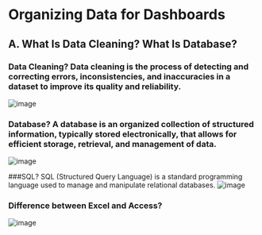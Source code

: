 # Organizing Data for Dashboards

## A. What Is Data Cleaning? What Is Database?

### Data Cleaning? Data cleaning is the process of detecting and correcting errors, inconsistencies, and inaccuracies in a dataset to improve its quality and reliability.
![image](https://github.com/user-attachments/assets/a8a0e37a-cbad-40be-8f0e-09ae42b1e52f)

### Database? A database is an organized collection of structured information, typically stored electronically, that allows for efficient storage, retrieval, and management of data. 
![image](https://github.com/user-attachments/assets/fec3cf41-8774-4bd9-8da3-9cc78e365267)

###SQL? SQL (Structured Query Language) is a standard programming language used to manage and manipulate relational databases. 
![image](https://github.com/user-attachments/assets/d3159ca6-b6a7-450a-aed0-c5f60f5b7fab)

### Difference between Excel and Access?
![image](https://github.com/user-attachments/assets/3bc5ed53-585a-4f3c-ab72-df01aa27c4aa)
